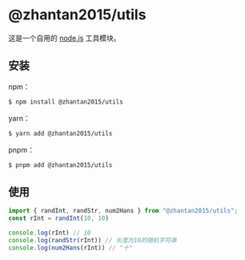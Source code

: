# @zhantan2015/utils
这是一个自用的 [node.js](https://nodejs.org) 工具模块。

## 安装

npm：
```bash
$ npm install @zhantan2015/utils
```
yarn：
```bash
$ yarn add @zhantan2015/utils
```
pnpm：
```bash
$ pnpm add @zhantan2015/utils
```

## 使用

```js
import { randInt, randStr, num2Hans } from "@zhantan2015/utils";
const rInt = randInt(10, 10)

console.log(rInt) // 10
console.log(randStr(rInt)) // 长度为10的随机字符串
console.log(num2Hans(rInt)) // "十"
```